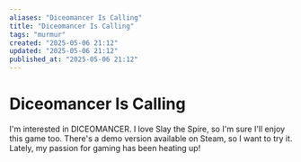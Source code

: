 ```yaml
---
aliases: "Diceomancer Is Calling"
title: "Diceomancer Is Calling"
tags: "murmur"
created: "2025-05-06 21:12"
updated: "2025-05-06 21:12"
published_at: "2025-05-06 21:12"
---
```


# Diceomancer Is Calling

I'm interested in DICEOMANCER. I love Slay the Spire, so I'm sure I'll enjoy this game too. There's a demo version available on Steam, so I want to try it. Lately, my passion for gaming has been heating up!